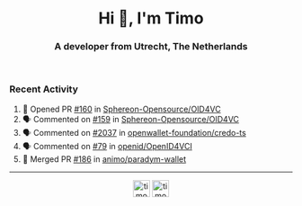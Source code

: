 <h1 align="center">Hi 👋, I'm Timo</h1>
<h3 align="center">A developer from Utrecht, The Netherlands</h3>
<br/>
<!-- https://github.com/rahuldkjain/github-profile-readme-generator --!>

<!--  <p align="left"><img src="https://github-readme-stats.vercel.app/api?username=timoglastra&show_icons=true&count_private=true&" alt="timoglastra" /></p> --!>

<!--
Github language stats
<p align="left"><img src="https://github-readme-stats.vercel.app/api/top-langs/?username=timoglastra&layout=compact" alt="timoglastra" /><p>
-->

<!-- Codestats language stats -->
<!-- <p align="left"><img src="https://codestats-readme.vercel.app/api/top-langs/?username=timoglastra&layout=compact&language_count=12" alt="timoglastra" /><p>    --!>
  
<h3>Recent Activity</h3>

<!--START_SECTION:activity-->
1. 💪 Opened PR [#160](https://github.com/Sphereon-Opensource/OID4VC/pull/160) in [Sphereon-Opensource/OID4VC](https://github.com/Sphereon-Opensource/OID4VC)
2. 🗣 Commented on [#159](https://github.com/Sphereon-Opensource/OID4VC/pull/159#issuecomment-2413467075) in [Sphereon-Opensource/OID4VC](https://github.com/Sphereon-Opensource/OID4VC)
3. 🗣 Commented on [#2037](https://github.com/openwallet-foundation/credo-ts/pull/2037#issuecomment-2413450690) in [openwallet-foundation/credo-ts](https://github.com/openwallet-foundation/credo-ts)
4. 🗣 Commented on [#79](https://github.com/openid/OpenID4VCI/issues/79#issuecomment-2411739317) in [openid/OpenID4VCI](https://github.com/openid/OpenID4VCI)
5. 🎉 Merged PR [#186](https://github.com/animo/paradym-wallet/pull/186) in [animo/paradym-wallet](https://github.com/animo/paradym-wallet)
<!--END_SECTION:activity-->

---

<p align="center">
<a href="https://twitter.com/timoglastra" target="blank"><img align="center" src="https://cdn.jsdelivr.net/npm/simple-icons@3.0.1/icons/twitter.svg" alt="timoglastra" height="30" width="30" /></a>
<a href="https://linkedin.com/in/timoglastra" target="blank"><img align="center" src="https://cdn.jsdelivr.net/npm/simple-icons@3.0.1/icons/linkedin.svg" alt="timoglastra" height="30" width="30" /></a>
</p>



